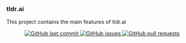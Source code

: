 ### tldr.ai


This project contains the main features of tldr.ai

<p align="center">
    <a href="https://github.com/adrianl15/tldr.ai/commits/main">
    <img src="https://img.shields.io/github/last-commit/adrianl15/tldr.ai.svg?style=flat-square&logo=github&logoColor=white"
         alt="GitHub last commit">
    <a href="https://github.com/adrianl15/tldr.ai/issues">
    <img src="https://img.shields.io/github/issues-raw/adrianl15/tldr.ai.svg?style=flat-square&logo=github&logoColor=white"
         alt="GitHub issues">
    <a href="https://github.com/adrianl15/tldr.ai/pulls">
    <img src="https://img.shields.io/github/issues-pr-raw/adrianl15/tldr.ai.svg?style=flat-square&logo=github&logoColor=white"
         alt="GitHub pull requests">
</p>

